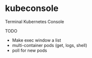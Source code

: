 # kubeconsole
Terminal Kubernetes Console

TODO
 - Make exec window a list
 - multi-container pods (get, logs, shell)
 - poll for new pods
